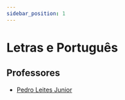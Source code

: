 ```yaml
---
sidebar_position: 1
---
```


# Letras e Português

## Professores

- [Pedro Leites Junior](pedro_leites_junior)